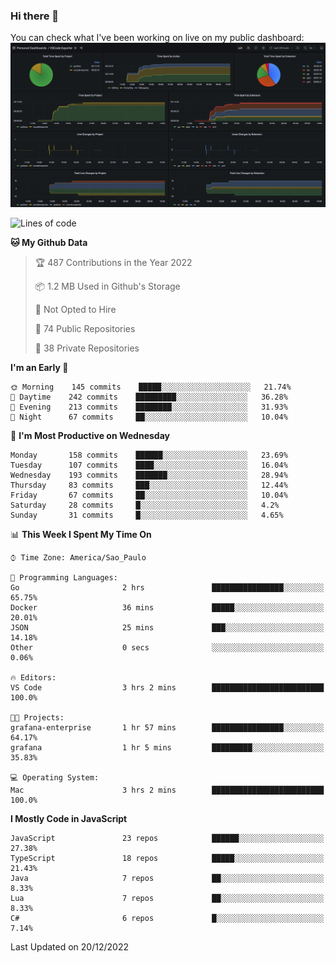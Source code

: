### Hi there 👋

<!--
**guicaulada/guicaulada** is a ✨ _special_ ✨ repository because its `README.md` (this file) appears on your GitHub profile.

Here are some ideas to get you started:

- 🔭 I’m currently working on ...
- 🌱 I’m currently learning ...
- 👯 I’m looking to collaborate on ...
- 🤔 I’m looking for help with ...
- 💬 Ask me about ...
- 📫 How to reach me: ...
- 😄 Pronouns: ...
- ⚡ Fun fact: ...
-->

You can check what I've been working on live on my public dashboard:
[![Grafana dashboard](./img/dashboard.png)](https://guicaulada.grafana.net/public-dashboards/e00f2ad838544b02826e8c075c05df45?orgId=1&refresh=30s)

<!--START_SECTION:waka-->
![Lines of code](https://img.shields.io/badge/From%20Hello%20World%20I%27ve%20Written-2.6%20million%20lines%20of%20code-blue)

**🐱 My Github Data** 

> 🏆 487 Contributions in the Year 2022
 > 
> 📦 1.2 MB Used in Github's Storage 
 > 
> 🚫 Not Opted to Hire
 > 
> 📜 74 Public Repositories 
 > 
> 🔑 38 Private Repositories  
 > 
**I'm an Early 🐤** 

```text
🌞 Morning    145 commits    █████░░░░░░░░░░░░░░░░░░░░   21.74% 
🌆 Daytime    242 commits    █████████░░░░░░░░░░░░░░░░   36.28% 
🌃 Evening    213 commits    ████████░░░░░░░░░░░░░░░░░   31.93% 
🌙 Night      67 commits     ██░░░░░░░░░░░░░░░░░░░░░░░   10.04%

```
📅 **I'm Most Productive on Wednesday** 

```text
Monday       158 commits    ██████░░░░░░░░░░░░░░░░░░░   23.69% 
Tuesday      107 commits    ████░░░░░░░░░░░░░░░░░░░░░   16.04% 
Wednesday    193 commits    ███████░░░░░░░░░░░░░░░░░░   28.94% 
Thursday     83 commits     ███░░░░░░░░░░░░░░░░░░░░░░   12.44% 
Friday       67 commits     ██░░░░░░░░░░░░░░░░░░░░░░░   10.04% 
Saturday     28 commits     █░░░░░░░░░░░░░░░░░░░░░░░░   4.2% 
Sunday       31 commits     █░░░░░░░░░░░░░░░░░░░░░░░░   4.65%

```


📊 **This Week I Spent My Time On** 

```text
⌚︎ Time Zone: America/Sao_Paulo

💬 Programming Languages: 
Go                       2 hrs               ████████████████░░░░░░░░░   65.75% 
Docker                   36 mins             █████░░░░░░░░░░░░░░░░░░░░   20.01% 
JSON                     25 mins             ███░░░░░░░░░░░░░░░░░░░░░░   14.18% 
Other                    0 secs              ░░░░░░░░░░░░░░░░░░░░░░░░░   0.06%

🔥 Editors: 
VS Code                  3 hrs 2 mins        █████████████████████████   100.0%

🐱‍💻 Projects: 
grafana-enterprise       1 hr 57 mins        ████████████████░░░░░░░░░   64.17% 
grafana                  1 hr 5 mins         █████████░░░░░░░░░░░░░░░░   35.83%

💻 Operating System: 
Mac                      3 hrs 2 mins        █████████████████████████   100.0%

```

**I Mostly Code in JavaScript** 

```text
JavaScript               23 repos            ██████░░░░░░░░░░░░░░░░░░░   27.38% 
TypeScript               18 repos            █████░░░░░░░░░░░░░░░░░░░░   21.43% 
Java                     7 repos             ██░░░░░░░░░░░░░░░░░░░░░░░   8.33% 
Lua                      7 repos             ██░░░░░░░░░░░░░░░░░░░░░░░   8.33% 
C#                       6 repos             █░░░░░░░░░░░░░░░░░░░░░░░░   7.14%

```



 Last Updated on 20/12/2022
<!--END_SECTION:waka-->
